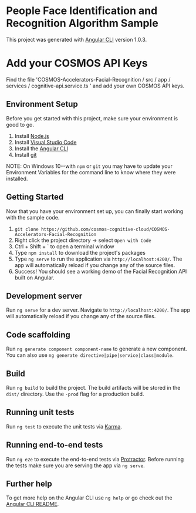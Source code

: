 # People Face Identification and Recognition Algorithm Sample

This project was generated with [Angular CLI](https://github.com/angular/angular-cli) version 1.0.3.

# Add your COSMOS API Keys
Find the file 'COSMOS-Accelerators-Facial-Recognition / src / app / services / cognitive-api.service.ts ' and add your own COSMOS API keys.

## Environment Setup

Before you get started with this project, make sure your environment is good to go.

1. Install [Node.js](https://nodejs.org/en/download/)
2. Install [Visual Studio Code](https://code.visualstudio.com/download)
3. Install the [Angular CLI](https://cli.angular.io/)
4. Install [git](https://git-scm.com/book/en/v2/Getting-Started-Installing-Git)

NOTE: On Windows 10--with `npm` or `git` you may have to update your Environment Variables for the command line to know where they were installed.

## Getting Started

Now that you have your environment set up, you can finally start working with the sample code.

1. `git clone https://github.com/cosmos-cognitive-cloud/COSMOS-Accelerators-Facial-Recognition`
2. Right click the project directory -> select `Open with Code`
3. Ctrl + Shift + ` to open a terminal window
4. Type `npm install` to download the project's packages
5. Type `ng serve` to run the application via `http://localhost:4200/`.  The app will automatically reload if you change any of the source files.
6. Success!  You should see a working demo of the Facial Recognition API built on Angular.

## Development server

Run `ng serve` for a dev server. Navigate to `http://localhost:4200/`. The app will automatically reload if you change any of the source files.

## Code scaffolding

Run `ng generate component component-name` to generate a new component. You can also use `ng generate directive|pipe|service|class|module`.

## Build

Run `ng build` to build the project. The build artifacts will be stored in the `dist/` directory. Use the `-prod` flag for a production build.

## Running unit tests

Run `ng test` to execute the unit tests via [Karma](https://karma-runner.github.io).

## Running end-to-end tests

Run `ng e2e` to execute the end-to-end tests via [Protractor](http://www.protractortest.org/).
Before running the tests make sure you are serving the app via `ng serve`.

## Further help

To get more help on the Angular CLI use `ng help` or go check out the [Angular CLI README](https://github.com/angular/angular-cli/blob/master/README.md).
